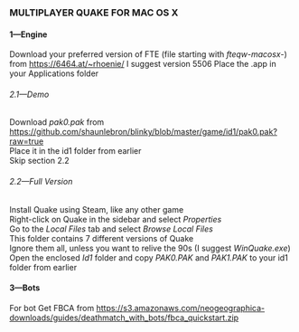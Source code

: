 ### MULTIPLAYER QUAKE FOR MAC OS X
#### 1—Engine
Download your preferred version of FTE (file starting with *fteqw-macosx-*) from <https://6464.at/~rhoenie/>
I suggest version 5506
Place the .app in your Applications folder

###### 2.1—Demo
Download *pak0.pak* from <https://github.com/shaunlebron/blinky/blob/master/game/id1/pak0.pak?raw=true>  
Place it in the id1 folder from earlier  
Skip section 2.2  

###### 2.2—Full Version
Install Quake using Steam, like any other game  
Right-click on Quake in the sidebar and select *Properties*  
Go to the *Local Files* tab and select *Browse Local Files*  
This folder contains 7 different versions of Quake  
Ignore them all, unless you want to relive the 90s (I suggest *WinQuake.exe*)  
Open the enclosed *Id1* folder and copy *PAK0.PAK* and *PAK1.PAK* to your id1 folder from earlier  

#### 3—Bots
For bot
Get FBCA from <https://s3.amazonaws.com/neogeographica-downloads/guides/deathmatch_with_bots/fbca_quickstart.zip>
